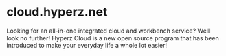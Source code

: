 # cloud.hyperz.net
Looking for an all-in-one integrated cloud and workbench service? Well look no further! Hyperz Cloud is a new open source program that has been introduced to make your everyday life a whole lot easier!
